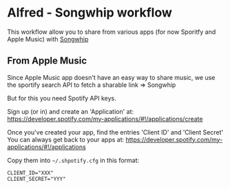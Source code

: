 # Alfred - Songwhip workflow

This workflow allow you to share from various apps (for now Sporitfy and Apple Music) with [Songwhip](songwhip.com)

## From Apple Music

Since Apple Music app doesn't have an easy way to share music, we use the sportify search API to fetch a sharable link => Songwhip

But for this you need Spotify API keys.

Sign up (or in) and create an 'Application' at:
https://developer.spotify.com/my-applications/#!/applications/create

Once you've created your app, find the entries 'Client ID' and 'Client Secret'
You can always get back to your apps at:
https://developer.spotify.com/my-applications/#!/applications

Copy them into `~/.shpotify.cfg` in this format:
```
CLIENT_ID="XXX"
CLIENT_SECRET="YYY"
```

